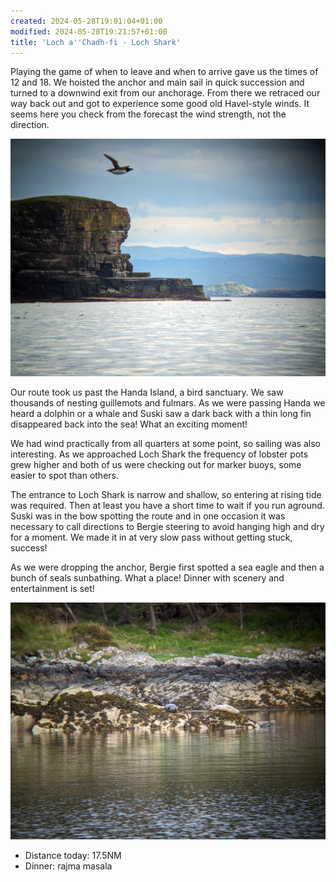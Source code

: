 ```yaml
---
created: 2024-05-28T19:01:04+01:00
modified: 2024-05-28T19:21:57+01:00
title: 'Loch a''Chadh-fi - Loch Shark'
---
```


Playing the game of when to leave and when to arrive gave us the times of 12 and 18. We hoisted the anchor and main sail in quick succession and turned to a downwind exit from our anchorage. From there we retraced our way back out and got to experience some good old Havel-style winds. It seems here you check from the forecast the wind strength, not the direction.

![Image](../2024/94c715469b6fc6dd84eb2a9827a26161.jpg) 

Our route took us past the Handa Island, a bird sanctuary. We saw thousands of nesting guillemots and fulmars. As we were passing Handa we heard a dolphin or a whale and Suski saw a dark back with a thin long fin disappeared back into the sea! What an exciting moment!

We had wind practically from all quarters at some point, so sailing was also interesting. As we approached Loch Shark the frequency of lobster pots grew higher and both of us were checking out for marker buoys, some easier to spot than others.

The entrance to Loch Shark is narrow and shallow, so entering at rising tide was required. Then at least you have a short time to wait if you run aground. Suski was in the bow spotting the route and in one occasion it was necessary to call directions to Bergie steering to avoid hanging high and dry for a moment. We made it in at very slow pass without getting stuck, success!

As we were dropping the anchor, Bergie first spotted a sea eagle and then a bunch of seals sunbathing. What a place! Dinner with scenery and entertainment is set!

![Image](../2024/cc71bdd7e43f6cd8f251e1cadac70fa0.jpg) 

* Distance today: 17.5NM
* Dinner: rajma masala
